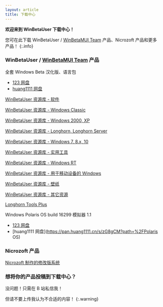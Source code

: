 ```yaml
---
layout: article
title: 下载中心
---
```


**欢迎来到 WinBetaUser 下载中心！**

您可在此下载 WinBetaUser / [WinBetaMUI Team](/winbetamui) 产品、Nicrozoft 产品和更多产品！
{:.info}

### WinBetaUser / [WinBetaMUI Team](/winbetamui) 产品

全套 Windows Beta 汉化版、语言包

- [123 网盘](https://www.123pan.com/s/WbMSVv-NuQxv.html)
- [huang1111 网盘](https://pan.huang1111.cn/s/ZaVztL)

[WinBetaUser 资源库 - 软件](https://pan.huang1111.cn/s/a78ZCG)

[WinBetaUser 资源库 - Windows Classic](https://pan.huang1111.cn/s/7yBECg)

[WinBetaUser 资源库 - Windows 2000, XP](https://pan.huang1111.cn/s/xExzsV)

[WinBetaUser 资源库 - Longhorn, Longhorn Server](https://pan.huang1111.cn/s/y8R4s6)

[WinBetaUser 资源库 - Windows 7, 8.x, 10](https://pan.huang1111.cn/s/dEKqTV)

[WinBetaUser 资源库 - 实用工具](https://pan.huang1111.cn/s/2kKXsN)

[WinBetaUser 资源库 - Windows RT](https://pan.huang1111.cn/s/8zbWHQ)

[WinBetaUser 资源库 - 用于移动设备的 Windows](https://pan.huang1111.cn/s/zG8gCM)

[WinBetaUser 资源库 - 壁纸](https://pan.huang1111.cn/s/vbEKhE)

[WinBetaUser 资源库 - 其它资源](https://pan.huang1111.cn/s/b7nDiY)

[Longhorn Tools Plus](https://www.123pan.com/s/LQJuVv-XJKNd.html)

Windows Polaris OS build 16299 模拟器 1.1

- [123 网盘](https://www.123pan.com/s/WbMSVv-2vkxv.html)
- [huang1111 网盘](https://pan.huang1111.cn/s/zG8gCM?path=%2FPolaris OS)

### Nicrozoft 产品

[Nicrozoft 制作的修改版系统](https://pan.huang1111.cn/s/GmNgFW)

### 想将你的产品投稿到下载中心？

没问题！只需在 B 站私信我！

但请不要上传我认为不合适的内容！
{:.warning}